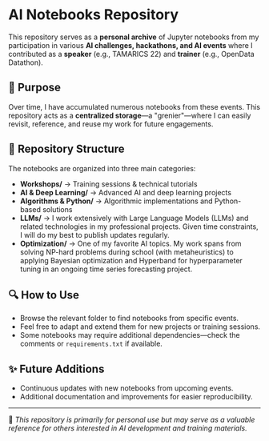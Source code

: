 # AI Notebooks Repository

This repository serves as a **personal archive** of Jupyter notebooks from my participation in various **AI challenges, hackathons, and AI events** where I contributed as a **speaker** (e.g., TAMARICS 22) and **trainer** (e.g., OpenData Datathon). 

## 📌 Purpose
Over time, I have accumulated numerous notebooks from these events. This repository acts as a **centralized storage**—a "grenier"—where I can easily revisit, reference, and reuse my work for future engagements.

## 📂 Repository Structure
The notebooks are organized into three main categories:
- **Workshops/** → Training sessions & technical tutorials
- **AI & Deep Learning/** → Advanced AI and deep learning projects
- **Algorithms & Python/** → Algorithmic implementations and Python-based solutions
- **LLMs/** → I work extensively with Large Language Models (LLMs) and related technologies in my professional projects. Given time constraints, I will do my best to publish updates regularly.
- **Optimization/** → One of my favorite AI topics. My work spans from solving NP-hard problems during school (with metaheuristics) to applying Bayesian optimization and Hyperband for hyperparameter tuning in an ongoing time series forecasting project.


## 🔍 How to Use
- Browse the relevant folder to find notebooks from specific events.
- Feel free to adapt and extend them for new projects or training sessions.
- Some notebooks may require additional dependencies—check the comments or `requirements.txt` if available.

## ✨ Future Additions
- Continuous updates with new notebooks from upcoming events.
- Additional documentation and improvements for easier reproducibility.

---
📌 *This repository is primarily for personal use but may serve as a valuable reference for others interested in AI development and training materials.*


